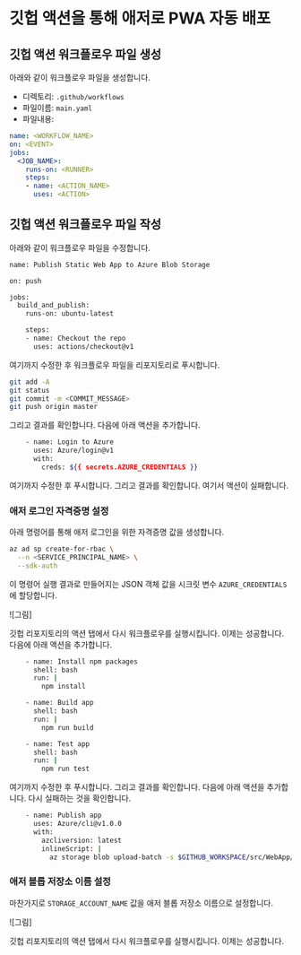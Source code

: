 # 깃헙 액션을 통해 애저로 PWA 자동 배포 #

## 깃헙 액션 워크플로우 파일 생성 ##

아래와 같이 워크플로우 파일을 생성합니다.

* 디렉토리: `.github/workflows`
* 파일이름: `main.yaml`
* 파일내용:

```yaml
name: <WORKFLOW_NAME>
on: <EVENT>
jobs:
  <JOB_NAME>:
    runs-on: <RUNNER>
    steps:
    - name: <ACTION_NAME>
      uses: <ACTION>
```


## 깃헙 액션 워크플로우 파일 작성 ##

아래와 같이 워크플로우 파일을 수정합니다.

```bash
name: Publish Static Web App to Azure Blob Storage

on: push

jobs:
  build_and_publish:
    runs-on: ubuntu-latest

    steps:
    - name: Checkout the repo
      uses: actions/checkout@v1
```

여기까지 수정한 후 워크플로우 파일을 리포지토리로 푸시합니다.

```bash
git add -A
git status
git commit -m <COMMIT_MESSAGE>
git push origin master
```

그리고 결과를 확인합니다. 다음에 아래 액션을 추가합니다.

```bash
    - name: Login to Azure
      uses: Azure/login@v1
      with:
        creds: ${{ secrets.AZURE_CREDENTIALS }}
```

여기까지 수정한 후 푸시합니다. 그리고 결과를 확인합니다. 여기서 액션이 실패합니다.


### 애저 로그인 자격증명 설정 ###

아래 명령어를 통해 애저 로그인을 위한 자격증명 값을 생성합니다.

```bash
az ad sp create-for-rbac \
  --n <SERVICE_PRINCIPAL_NAME> \
  --sdk-auth
```

이 명령어 실행 결과로 만들어지는 JSON 객체 값을 시크릿 변수 `AZURE_CREDENTIALS`에 할당합니다.

![그림]

깃헙 리포지토리의 액션 탭에서 다시 워크플로우를 실행시킵니다. 이제는 성공합니다. 다음에 아래 액션을 추가합니다.

```bash
    - name: Install npm packages
      shell: bash
      run: |
        npm install

    - name: Build app
      shell: bash
      run: |
        npm run build

    - name: Test app
      shell: bash
      run: |
        npm run test
```

여기까지 수정한 후 푸시합니다. 그리고 결과를 확인합니다. 다음에 아래 액션을 추가합니다. 다시 실패하는 것을 확인합니다.

```bash
    - name: Publish app
      uses: Azure/cli@v1.0.0
      with:
        azcliversion: latest
        inlineScript: |
          az storage blob upload-batch -s $GITHUB_WORKSPACE/src/WebApp/dist -d \$web --account-name ${{ secrets.STORAGE_ACCOUNT_NAME }}
```


### 애저 블롭 저장소 이름 설정 ###

마찬가지로 `STORAGE_ACCOUNT_NAME` 값을 애저 블롭 저장소 이름으로 설정합니다.

![그림]

깃헙 리포지토리의 액션 탭에서 다시 워크플로우를 실행시킵니다. 이제는 성공합니다.
